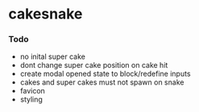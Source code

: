 # cakesnake

### Todo

- no inital super cake
- dont change super cake position on cake hit
- create modal opened state to block/redefine inputs
- cakes and super cakes must not spawn on snake
- favicon
- styling
